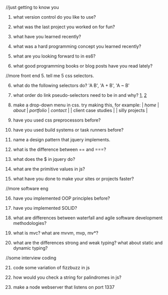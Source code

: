 

//just getting to know you

1. what version control do you like to use?

2. what was the last project you worked on for fun?

3. what have you learned recently?

4. what was a hard programming concept you learned recently?

3. what are you looking forward to in es6?

4. what good programming books or blog posts have you read lately?

//more front end
5. tell me 5 css selectors.

6. what do the following selectors do?
'A B', 'A + B', 'A ~ B'

7. what order do link pseudo-selectors need to be in and why?
[1](http://css-tricks.com/remember-selectors-with-love-and-hate/), [2](http://meyerweb.com/eric/css/link-specificity.html)

8. make a drop-down menu in css. try making this, for example:
    | *home* | *about* | *portfolio* | *contact* |
                    | client case studies |
                    | silly projects |

9. have you used css preprocessors before?

10. have you used build systems or task runners before?

11. name a design pattern that jquery implements.

12. what is the difference between == and ===?

13. what does the $ in jquery do?

14. what are the primitive values in js?

15. what have you done to make your sites or projects faster?

//more software eng

16. have you implemented OOP principles before?

17. have you implemented SOLID?

18. what are differences between waterfall and agile software development methodologies?

19. what is mvc? what are mvvm, mvp, mv*?

20. what are the differences strong and weak typing? what about static and dynamic typing?

//some interview coding

21. code some variation of fizzbuzz in js

22. how would you check a string for palindromes in js?

23. make a node webserver that listens on port 1337
